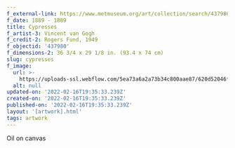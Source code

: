 ```yaml
---
f_external-link: https://www.metmuseum.org/art/collection/search/437980
f_date: 1889 - 1889
title: Cypresses
f_artist-3: Vincent van Gogh
f_credit-2: Rogers Fund, 1949
f_objectid: '437980'
f_dimensions-2: 36 3/4 x 29 1/8 in. (93.4 x 74 cm)
slug: cypresses
f_image:
  url: >-
    https://uploads-ssl.webflow.com/5ea73a6a2a73b34c800aae87/620d52046fe76d5af93dc330_DP130999.jpeg
  alt: null
updated-on: '2022-02-16T19:35:33.239Z'
created-on: '2022-02-16T19:35:33.239Z'
published-on: '2022-02-16T19:35:33.239Z'
layout: '[artwork].html'
tags: artwork
---
```


Oil on canvas
